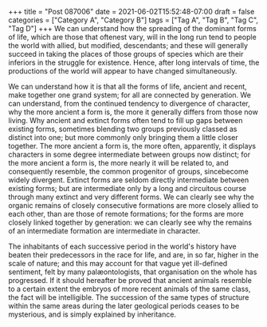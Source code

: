 +++
title = "Post 087006"
date = 2021-06-02T15:52:48-07:00
draft = false
categories = ["Category A", "Category B"]
tags = ["Tag A", "Tag B", "Tag C", "Tag D"]
+++
We can understand how the spreading of the dominant forms of life, which are those that oftenest vary, will in the long run tend to people the world with allied, but modified, descendants; and these will generally succeed in taking the places of those groups of species which are their inferiors in the struggle for existence. Hence, after long intervals of time, the productions of the world will appear to have changed simultaneously.

We can understand how it is that all the forms of life, ancient and recent, make together one grand system; for all are connected by generation. We can understand, from the continued tendency to divergence of character, why the more ancient a form is, the more it generally differs from those now living. Why ancient and extinct forms often tend to fill up gaps between existing forms, sometimes blending two groups previously classed as distinct into one; but more commonly only bringing them a little closer together. The more ancient a form is, the more often, apparently, it displays characters in some degree intermediate between groups now distinct; for the more ancient a form is, the more nearly it will be related to, and consequently resemble, the common progenitor of groups, sincebecome widely divergent. Extinct forms are seldom directly intermediate between existing forms; but are intermediate only by a long and circuitous course through many extinct and very different forms. We can clearly see why the organic remains of closely consecutive formations are more closely allied to each other, than are those of remote formations; for the forms are more closely linked together by generation: we can clearly see why the remains of an intermediate formation are intermediate in character.

The inhabitants of each successive period in the world's history have beaten their predecessors in the race for life, and are, in so far, higher in the scale of nature; and this may account for that vague yet ill-defined sentiment, felt by many palæontologists, that organisation on the whole has progressed. If it should hereafter be proved that ancient animals resemble to a certain extent the embryos of more recent animals of the same class, the fact will be intelligible. The succession of the same types of structure within the same areas during the later geological periods ceases to be mysterious, and is simply explained by inheritance.
